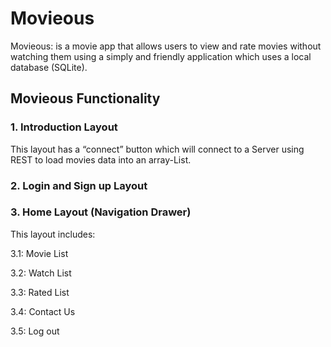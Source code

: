 # Movieous
Movieous: is a movie app that allows users to view and rate movies without watching them using a simply and friendly application which uses a local database (SQLite).

## Movieous Functionality

### 1. Introduction Layout
This layout has a “connect” button which will connect to a Server using REST to load movies data
into an array-List.

### 2. Login and Sign up  Layout
### 3. Home Layout (Navigation Drawer)
This layout includes:

3.1: Movie List

3.2: Watch List

3.3: Rated List

3.4: Contact Us

3.5: Log out
